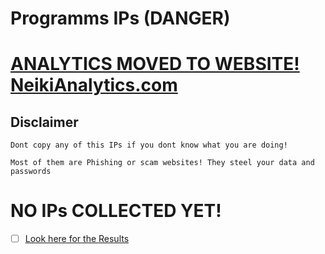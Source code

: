 # Programms IPs (DANGER)

# [ANALYTICS MOVED TO WEBSITE! NeikiAnalytics.com](https://neikianalytics.com)

## Disclaimer
```
Dont copy any of this IPs if you dont know what you are doing!

Most of them are Phishing or scam websites! They steel your data and passwords
```

# NO IPs COLLECTED YET!

- [ ] [Look here for the Results](https://github.com/NeikiDev/NeikiAnalytics/tree/main/results)